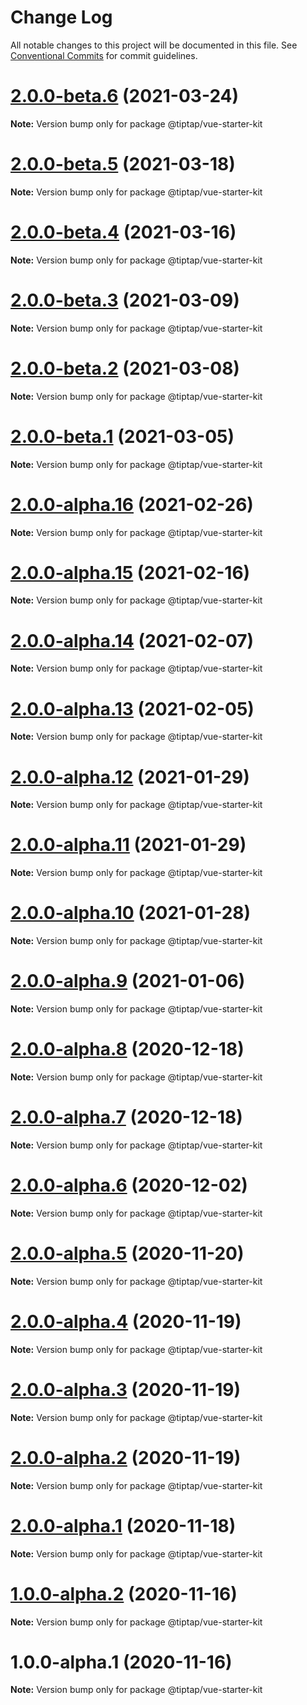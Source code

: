 # Change Log

All notable changes to this project will be documented in this file.
See [Conventional Commits](https://conventionalcommits.org) for commit guidelines.

# [2.0.0-beta.6](https://github.com/ueberdosis/tiptap-next/compare/@tiptap/vue-starter-kit@2.0.0-beta.5...@tiptap/vue-starter-kit@2.0.0-beta.6) (2021-03-24)

**Note:** Version bump only for package @tiptap/vue-starter-kit





# [2.0.0-beta.5](https://github.com/ueberdosis/tiptap-next/compare/@tiptap/vue-starter-kit@2.0.0-beta.4...@tiptap/vue-starter-kit@2.0.0-beta.5) (2021-03-18)

**Note:** Version bump only for package @tiptap/vue-starter-kit





# [2.0.0-beta.4](https://github.com/ueberdosis/tiptap-next/compare/@tiptap/vue-starter-kit@2.0.0-beta.3...@tiptap/vue-starter-kit@2.0.0-beta.4) (2021-03-16)

**Note:** Version bump only for package @tiptap/vue-starter-kit





# [2.0.0-beta.3](https://github.com/ueberdosis/tiptap-next/compare/@tiptap/vue-starter-kit@2.0.0-beta.2...@tiptap/vue-starter-kit@2.0.0-beta.3) (2021-03-09)

**Note:** Version bump only for package @tiptap/vue-starter-kit





# [2.0.0-beta.2](https://github.com/ueberdosis/tiptap-next/compare/@tiptap/vue-starter-kit@2.0.0-beta.1...@tiptap/vue-starter-kit@2.0.0-beta.2) (2021-03-08)

**Note:** Version bump only for package @tiptap/vue-starter-kit





# [2.0.0-beta.1](https://github.com/ueberdosis/tiptap-next/compare/@tiptap/vue-starter-kit@2.0.0-alpha.16...@tiptap/vue-starter-kit@2.0.0-beta.1) (2021-03-05)

**Note:** Version bump only for package @tiptap/vue-starter-kit





# [2.0.0-alpha.16](https://github.com/ueberdosis/tiptap-next/compare/@tiptap/vue-starter-kit@2.0.0-alpha.15...@tiptap/vue-starter-kit@2.0.0-alpha.16) (2021-02-26)

**Note:** Version bump only for package @tiptap/vue-starter-kit





# [2.0.0-alpha.15](https://github.com/ueberdosis/tiptap-next/compare/@tiptap/vue-starter-kit@2.0.0-alpha.14...@tiptap/vue-starter-kit@2.0.0-alpha.15) (2021-02-16)

**Note:** Version bump only for package @tiptap/vue-starter-kit





# [2.0.0-alpha.14](https://github.com/ueberdosis/tiptap-next/compare/@tiptap/vue-starter-kit@2.0.0-alpha.13...@tiptap/vue-starter-kit@2.0.0-alpha.14) (2021-02-07)

**Note:** Version bump only for package @tiptap/vue-starter-kit





# [2.0.0-alpha.13](https://github.com/ueberdosis/tiptap-next/compare/@tiptap/vue-starter-kit@2.0.0-alpha.12...@tiptap/vue-starter-kit@2.0.0-alpha.13) (2021-02-05)

**Note:** Version bump only for package @tiptap/vue-starter-kit





# [2.0.0-alpha.12](https://github.com/ueberdosis/tiptap-next/compare/@tiptap/vue-starter-kit@2.0.0-alpha.11...@tiptap/vue-starter-kit@2.0.0-alpha.12) (2021-01-29)

**Note:** Version bump only for package @tiptap/vue-starter-kit





# [2.0.0-alpha.11](https://github.com/ueberdosis/tiptap-next/compare/@tiptap/vue-starter-kit@2.0.0-alpha.10...@tiptap/vue-starter-kit@2.0.0-alpha.11) (2021-01-29)

**Note:** Version bump only for package @tiptap/vue-starter-kit





# [2.0.0-alpha.10](https://github.com/ueberdosis/tiptap-next/compare/@tiptap/vue-starter-kit@2.0.0-alpha.9...@tiptap/vue-starter-kit@2.0.0-alpha.10) (2021-01-28)

**Note:** Version bump only for package @tiptap/vue-starter-kit





# [2.0.0-alpha.9](https://github.com/ueberdosis/tiptap-next/compare/@tiptap/vue-starter-kit@2.0.0-alpha.8...@tiptap/vue-starter-kit@2.0.0-alpha.9) (2021-01-06)

**Note:** Version bump only for package @tiptap/vue-starter-kit





# [2.0.0-alpha.8](https://github.com/ueberdosis/tiptap-next/compare/@tiptap/vue-starter-kit@2.0.0-alpha.7...@tiptap/vue-starter-kit@2.0.0-alpha.8) (2020-12-18)

**Note:** Version bump only for package @tiptap/vue-starter-kit





# [2.0.0-alpha.7](https://github.com/ueberdosis/tiptap-next/compare/@tiptap/vue-starter-kit@2.0.0-alpha.6...@tiptap/vue-starter-kit@2.0.0-alpha.7) (2020-12-18)

**Note:** Version bump only for package @tiptap/vue-starter-kit





# [2.0.0-alpha.6](https://github.com/ueberdosis/tiptap-next/compare/@tiptap/vue-starter-kit@2.0.0-alpha.5...@tiptap/vue-starter-kit@2.0.0-alpha.6) (2020-12-02)

**Note:** Version bump only for package @tiptap/vue-starter-kit





# [2.0.0-alpha.5](https://github.com/ueberdosis/tiptap-next/compare/@tiptap/vue-starter-kit@2.0.0-alpha.4...@tiptap/vue-starter-kit@2.0.0-alpha.5) (2020-11-20)

**Note:** Version bump only for package @tiptap/vue-starter-kit





# [2.0.0-alpha.4](https://github.com/ueberdosis/tiptap-next/compare/@tiptap/vue-starter-kit@2.0.0-alpha.3...@tiptap/vue-starter-kit@2.0.0-alpha.4) (2020-11-19)

**Note:** Version bump only for package @tiptap/vue-starter-kit





# [2.0.0-alpha.3](https://github.com/ueberdosis/tiptap-next/compare/@tiptap/vue-starter-kit@2.0.0-alpha.2...@tiptap/vue-starter-kit@2.0.0-alpha.3) (2020-11-19)

**Note:** Version bump only for package @tiptap/vue-starter-kit





# [2.0.0-alpha.2](https://github.com/ueberdosis/tiptap-next/compare/@tiptap/vue-starter-kit@2.0.0-alpha.1...@tiptap/vue-starter-kit@2.0.0-alpha.2) (2020-11-19)

**Note:** Version bump only for package @tiptap/vue-starter-kit





# [2.0.0-alpha.1](https://github.com/ueberdosis/tiptap-next/compare/@tiptap/vue-starter-kit@1.0.0-alpha.2...@tiptap/vue-starter-kit@2.0.0-alpha.1) (2020-11-18)

**Note:** Version bump only for package @tiptap/vue-starter-kit





# [1.0.0-alpha.2](https://github.com/ueberdosis/tiptap-next/compare/@tiptap/vue-starter-kit@1.0.0-alpha.1...@tiptap/vue-starter-kit@1.0.0-alpha.2) (2020-11-16)

**Note:** Version bump only for package @tiptap/vue-starter-kit





# 1.0.0-alpha.1 (2020-11-16)

**Note:** Version bump only for package @tiptap/vue-starter-kit
